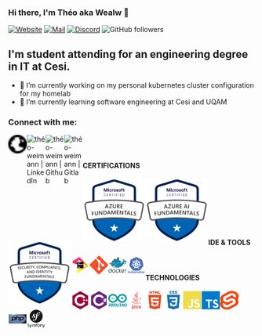 
### Hi there, I'm Théo aka Wealw 👋

[![Website](https://img.shields.io/badge/theo.weimann.net-online-green?publish&style=for-the-badge)](https://theo-weimann.net)
[![Mail](https://img.shields.io/badge/Microsoft_Outlook-0078D4?style=for-the-badge&logo=microsoft-outlook&logoColor=white&label=theo.weimann@viacesi.fr)](mailto:theo.weimann@viacesi.fr)
[![Discord](https://img.shields.io/badge/Discord-7289DA?style=for-the-badge&logo=discord&logoColor=white)](https://discordapp.com/users/Th%C3%A9o.W#4269/)
![GitHub followers](https://img.shields.io/github/followers/wealw?label=Github%20followers&style=for-the-badge)


## I'm student attending for an engineering degree in IT at Cesi.

- 🔭 I’m currently working on my personal kubernetes cluster configuration for my homelab
- 🌱 I’m currently learning software engineering at Cesi and UQAM


### Connect with me:

[<img align="left" alt="theo-weimann.net" width="38px" src="https://raw.githubusercontent.com/iconic/open-iconic/master/svg/globe.svg" />](https://theo-weimann.net)
[<img align="left" alt="théo-weimann | LinkedIn" width="38px" src="https://cdn.jsdelivr.net/npm/simple-icons@v3/icons/linkedin.svg" />](https://www.linkedin.com/in/th%C3%A9o-weimann/)
[<img align="left" alt="théo-weimann | Github" width="38px" src="https://cdn.jsdelivr.net/npm/simple-icons@v3/icons/github.svg" />](https://github.com/Wealw)
[<img align="left" alt="théo-weimann | Gitlab" width="38px" src="https://cdn.jsdelivr.net/npm/simple-icons@v3/icons/gitlab.svg" />](https://gitlab.com/wealw)

<br />
<br />

#### CERTIFICATIONS

[<img align="left" alt="AZ-900" width="128px" src="https://github.com/Wealw/Wealw/blob/ba5bad6efff6c4afe011c6c576f18bd6f180b2ce/img/azure-fundamentals.png" />](#CERTIFICATION)
[<img align="left" alt="AI-900" width="128px" src="https://github.com/Wealw/Wealw/blob/fddb2db761c18017056963b1cf7a91120796e595/img/azure-ai-fundamentals.png" />](#CERTIFICATION)
[<img align="left" alt="SC-900" width="128px" src="https://github.com/Wealw/Wealw/blob/fddb2db761c18017056963b1cf7a91120796e595/img/security-compliance-and-identity-fundamentals.png" />](#CERTIFICATION)

<br />
<br />
<br />
<br />
<br />
<br />

#### IDE & TOOLS

[<img align="left" alt="JetBrains" width="38px" src="https://raw.githubusercontent.com/devicons/devicon/master/icons/jetbrains/jetbrains-original.svg" />](#IDE-&-TOOLS)
[<img align="left" alt="Git" width="38px" src="https://raw.githubusercontent.com/devicons/devicon/master/icons/git/git-plain.svg" />](#IDE-&-TOOLS)
[<img align="left" alt="Docker" width="38px" src="https://raw.githubusercontent.com/devicons/devicon/master/icons/docker/docker-original-wordmark.svg" />](#IDE-&-TOOLS)
[<img align="left" alt="Kubernetes" width="38px" src="https://github.com/devicons/devicon/blob/master/icons/kubernetes/kubernetes-plain-wordmark.svg" />](#IDE-&-TOOLS)


<br />

#### TECHNOLOGIES

[<img align="left" alt="C++" width="38px" src="https://raw.githubusercontent.com/devicons/devicon/master/icons/cplusplus/cplusplus-plain.svg" />](#TECHNOLOGIES)
[<img align="left" alt="C#" width="38px" src="https://raw.githubusercontent.com/devicons/devicon/master/icons/csharp/csharp-plain.svg" />](#TECHNOLOGIES)
[<img align="left" alt="Arduino" width="38px" src="https://raw.githubusercontent.com/devicons/devicon/master/icons/arduino/arduino-original-wordmark.svg" />](#TECHNOLOGIES)
[<img align="left" alt="Java" width="38px" src="https://github.com/devicons/devicon/blob/master/icons/java/java-plain-wordmark.svg" />](#TECHNOLOGIES)
[<img align="left" alt="Html" width="38px" src="https://raw.githubusercontent.com/devicons/devicon/master/icons/html5/html5-plain-wordmark.svg" />](#TECHNOLOGIES)
[<img align="left" alt="Css" width="38px" src="https://raw.githubusercontent.com/devicons/devicon/master/icons/css3/css3-plain-wordmark.svg" />](#TTECHNOLOGIES)
[<img align="left" alt="Js" width="38px" src="https://raw.githubusercontent.com/devicons/devicon/master/icons/javascript/javascript-plain.svg" />](#TECHNOLOGIES)
[<img align="left" alt="Ts" width="38px" src="https://raw.githubusercontent.com/devicons/devicon/master/icons/typescript/typescript-plain.svg" />](#TECHNOLOGIES)
[<img align="left" alt="Svelte.js" width="38px" src="https://raw.githubusercontent.com/devicons/devicon/master/icons/svelte/svelte-original.svg" />](#TECHNOLOGIES)
[<img align="left" alt="Php" width="38px" src="https://github.com/devicons/devicon/blob/master/icons/php/php-original.svg" />](#TECHNOLOGIES)
[<img align="left" alt="Symfony" width="38px" src="https://github.com/devicons/devicon/blob/master/icons/symfony/symfony-original-wordmark.svg" />](#TECHNOLOGIES)

<!--Icon : Copyright to devicons devicon repository https://github.com/devicons/devicon-->
